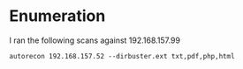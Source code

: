 # Enumeration

I ran the following scans against 192.168.157.99
```
autorecon 192.168.157.52 --dirbuster.ext txt,pdf,php,html
```



